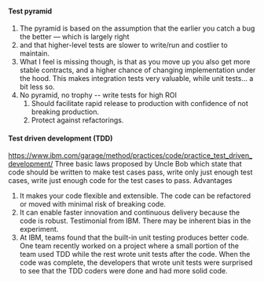 #### Test pyramid
1. The pyramid is based on the assumption that the earlier you catch a bug the better — which is largely right
2. and that higher-level tests are slower to write/run and costlier to maintain.
3. What I feel is missing though, is that as you move up you also get more stable contracts, and a higher chance of changing implementation under the hood. This makes integration tests very valuable, while unit tests… a bit less so.
4. No pyramid, no trophy -- write tests for high ROI
   1. Should facilitate rapid release to production with confidence of not breaking production.
   2. Protect against refactorings.
#### Test driven development (TDD)
https://www.ibm.com/garage/method/practices/code/practice_test_driven_development/
Three basic laws proposed by Uncle Bob which state that code should be written to make test cases pass, write only just enough test cases, write just enough code for the test cases to pass.
Advantages
1. It makes your code flexible and extensible. The code can be refactored or moved with minimal risk of breaking code.
2. It can enable faster innovation and continuous delivery because the code is robust.
Testimonial from IBM. There may be inherent bias in the experiment.
3. At IBM, teams found that the built-in unit testing produces better code. One team recently worked on a project where a small portion of the team used TDD while the rest wrote unit tests after the code. When the code was complete, the developers that wrote unit tests were surprised to see that the TDD coders were done and had more solid code.

